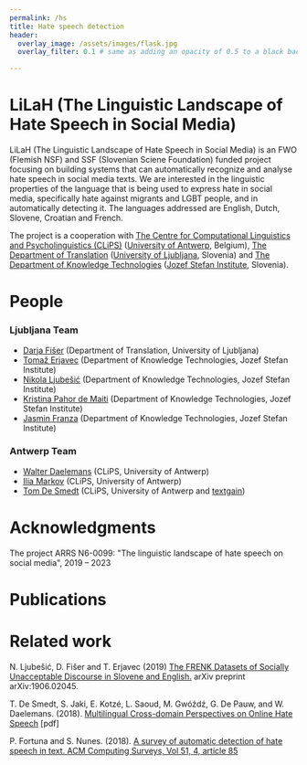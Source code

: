 ```yaml
---
permalink: /hs
title: Hate speech detection
header:
  overlay_image: /assets/images/flask.jpg
  overlay_filter: 0.1 # same as adding an opacity of 0.5 to a black background

---
```


# <a name="LiLaH (The Linguistic Landscape of Hate Speech in Social Media)"/>LiLaH (The Linguistic Landscape of Hate Speech in Social Media)

LiLaH (The Linguistic Landscape of Hate Speech in Social Media) is an FWO (Flemish NSF) and SSF (Slovenian Sciene Foundation) funded project focusing on building systems that can automatically recognize and analyse hate speech in social media texts. 
We are interested in the linguistic properties of the language that is being used to express hate in social media, specifically hate against migrants and LGBT people, and in automatically detecting it. <!-- The analysis will be on different linguistic levels and different levels of complexity. --> 
The languages addressed are English, Dutch, Slovene, Croatian and French.

The project is a cooperation with [The Centre for Computational Linguistics and Psycholinguistics (CLiPS)](https://www.uantwerpen.be/en/research-groups/clips/) ([University of Antwerp](https://www.uantwerpen.be/en/), Belgium), [The Department of Translation](https://prevajalstvo.ff.uni-lj.si/en/) ([University of Ljubljana](https://www.uni-lj.si/eng/about_university_of_ljubljana.aspx), Slovenia) and [The Department of Knowledge Technologies](https://kt.ijs.si) ([Jozef Stefan Institute](https://www.ijs.si/ijsw/JSI), Slovenia).

# <a name="People"/>People

### <a name="Ljubljana"/>Ljubljana Team

- [Darja Fišer](https://www.clarin.eu/person/darja-fi%C5%A1er) (Department of Translation, University of Ljubljana)
- [Tomaž Erjavec](http://nl.ijs.si/et/) (Department of Knowledge Technologies, Jozef Stefan Institute)
- [Nikola Ljubešić](http://nlp.ffzg.hr/people/nikola-ljubesic/) (Department of Knowledge Technologies, Jozef Stefan Institute)
- [Kristina Pahor de Maiti](https://prevajalstvo.ff.uni-lj.si/osebje/kristina-pahor-de-maiti/) (Department of Knowledge Technologies, Jozef Stefan Institute)
- [Jasmin Franza](https://prevajalstvo.ff.uni-lj.si/osebje/jasmin-franza/) (Department of Knowledge Technologies, Jozef Stefan Institute)

### <a name="Antwerp"/>Antwerp Team
- [Walter Daelemans](https://www.clips.uantwerpen.be/~walter/) (CLiPS, University of Antwerp)
- [Ilia Markov](https://ilia-markov.github.io) (CLiPS, University of Antwerp)
- [Tom De Smedt](https://www.organisms.be/) (CLiPS, University of Antwerp and [textgain](https://www.textgain.com))

# <a name="Acknowledgments"/>Acknowledgments
The project ARRS N6-0099: "The linguistic landscape of hate speech on social media", 2019 – 2023

# <a name="Publications"/>Publications

# <a name="Related"/>Related work 

N. Ljubešić, D. Fišer and T. Erjavec (2019) [The FRENK Datasets of Socially Unacceptable Discourse in Slovene and English.](https://arxiv.org/pdf/1906.02045.pdf) arXiv preprint arXiv:1906.02045.

T. De Smedt, S. Jaki, E. Kotzé, L. Saoud, M. Gwóźdź, G. De Pauw, and W. Daelemans. (2018). [Multilingual Cross-domain Perspectives on Online Hate Speech](https://www.uantwerpen.be/images/uantwerpen/container2712/files/perspectives-hate.pdf) [pdf]

P. Fortuna and S. Nunes. (2018). [A survey of automatic detection of hate speech in text. ACM Computing Surveys, Vol 51, 4, article 85](https://dl.acm.org/citation.cfm?id=3232676)


